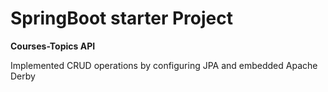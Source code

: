 # SpringBoot starter Project  
**Courses-Topics API**

Implemented CRUD operations by configuring JPA and embedded Apache Derby

